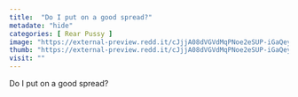 ```yaml
---
title:  "Do I put on a good spread?"
metadate: "hide"
categories: [ Rear Pussy ]
image: "https://external-preview.redd.it/cJjjA08dVGVdMqPNoe2eSUP-iGaQeyo7DcvRtrEqM3o.jpg?auto=webp&s=9bb7f4d7fbca7ea303821c024662ac5f52f0fa1d"
thumb: "https://external-preview.redd.it/cJjjA08dVGVdMqPNoe2eSUP-iGaQeyo7DcvRtrEqM3o.jpg?width=1080&crop=smart&auto=webp&s=2a1c2ca893536f958c8bc70c75220d27bd094a85"
visit: ""
---
```

Do I put on a good spread?
